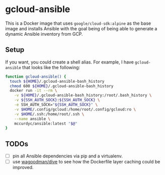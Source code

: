 # gcloud-ansible

This is a Docker image that uses `google/cloud-sdk:alpine` as the base image and
installs Ansible with the goal being of being able to generate a dynamic Ansible
inventory from GCP.

## Setup

If you want, you could create a shell alias. For example, I have
`gcloud-ansible` that looks like the following:

```bash
function gcloud-ansible() {
  touch ${HOME}/.gcloud-ansible-bash_history
  chmod 600 ${HOME}/.gcloud-ansible-bash_history
  docker run -it --rm \
    -v ${HOME}/.gcloud-ansible-bash_history:/root/.bash_history \
    -v ${SSH_AUTH_SOCK}:${SSH_AUTH_SOCK} \
    -e SSH_AUTH_SOCK="${SSH_AUTH_SOCK}" \
    -v $HOME/.config/gcloud:/home/root/.config/gcloud:ro \
    -v $HOME/.ssh:/home/root/.ssh \
    --name ansible \
    mccurdyc/ansible:latest "$@"
}
```

## TODOs

- [ ] pin all Ansible dependencies via pip and a virtualenv.
- [ ] use [wagoodman/dive](https://github.com/wagoodman/dive) to see how the Dockerfile layer caching could be improved.

